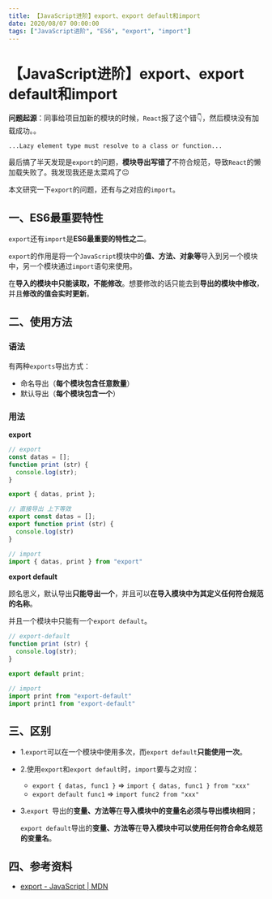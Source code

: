 ```yaml
---
title: 【JavaScript进阶】export、export default和import
date: 2020/08/07 00:00:00
tags: ["JavaScript进阶", "ES6", "export", "import"]
---
```


# 【JavaScript进阶】export、export default和import

<ClientOnly>
  <display-bar :displayData="$frontmatter"></display-bar>
</ClientOnly>

**问题起源**：同事给项目加新的模块的时候，`React`报了这个错👇，然后模块没有加载成功。。

`...Lazy element type must resolve to a class or function...`

最后搞了半天发现是`export`的问题，**模块导出写错了**不符合规范，导致`React`的懒加载失败了。我发现我还是太菜鸡了😐

本文研究一下`export`的问题，还有与之对应的`import`。

## 一、ES6最重要特性

`export`还有`import`是**ES6最重要的特性之二**。

`export`的作用是将一个`JavaScript`模块中的**值、方法、对象等**导入到另一个模块中，另一个模块通过`import`语句来使用。

在**导入的模块中只能读取，不能修改**。想要修改的话只能去到**导出的模块中修改**，并且**修改的值会实时更新**。

## 二、使用方法

### 语法

有两种`exports`导出方式：

* 命名导出（**每个模块包含任意数量**）
* 默认导出（**每个模块包含一个**）

### 用法

**export**

```js {7,10,11,16}
// export
const datas = [];
function print (str) {
  console.log(str);
}

export { datas, print };

// 直接导出 上下等效
export const datas = [];
export function print (str) {
  console.log(str)
}

// import
import { datas, print } from "export"
```

**export default**

顾名思义，默认导出**只能导出一个**，并且可以**在导入模块中为其定义任何符合规范的名称**。

并且一个模块中只能有一个`export default`。

```js {6,9,10}
// export-default
function print (str) {
  console.log(str);
}

export default print;

// import
import print from "export-default"
import print1 from "export-default"
```

## 三、区别

* 1.`export`可以在一个模块中使用多次，而`export default`**只能使用一次**。

* 2.使用`export`和`export default`时，`import`要与之对应：

  * `export { datas, func1 }` => `import { datas, func1 } from "xxx"`
  * `export default func1` => `import func2 from "xxx"`

* 3.`export `导出的**变量、方法等**在**导入模块中的变量名必须与导出模块相同**；

  `export default`导出的**变量、方法等**在**导入模块中可以使用任何符合命名规范的变量名**。

## 四、参考资料

* [export - JavaScript | MDN](https://developer.mozilla.org/zh-CN/docs/Web/JavaScript/Reference/Statements/export)

